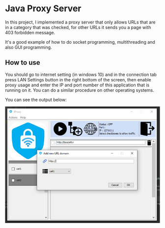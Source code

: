 # Java Proxy Server
In this project, I implemented a proxy server that only allows URLs that are in a category that was checked, for other URLs it sends you a page with 403 forbidden message.

It's a good example of how to do socket programming, multithreading and also GUI programming.
## How to use
You should go to internet setting (in windows 10) and in the connection tab press LAN Settings button in the right bottom of the screen, then enable proxy usage and enter the IP and port number of this application that is running on it.
You can do a similar procedure on other operating systems.


You can see the output below:

![picture](JProxy.png)